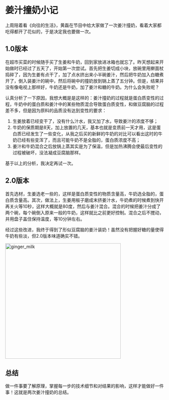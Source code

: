 # 姜汁撞奶小记

上周陪着看《向往的生活》，黄磊在节目中给大家做了一次姜汁撞奶，看着大家都吃得都开了花似的，于是决定我也要做一次。

## 1.0版本

在超市买菜的时候随手买了生姜和牛奶，回到家放进冰箱也就忘了。昨天想起来开始做时已经过了五天了，开始第一次尝试。首先把生姜切成小块，放碗里用擀面杖捣碎了，因为生姜有点干了，加了点水挤出来小半碗姜汁，然后把牛奶加入白糖煮开了，倒入装姜汁的碗中，然后将碗中的撞奶放到锅上蒸了五分钟。但是，结果并没有像电视上那样好，牛奶还是牛奶，加了姜汁和糖的牛奶。为什么会失败呢？

认真分析了一下原因，我想大概是是这样的：姜汁撞奶的过程就是蛋白质变性的过程，牛奶中的蛋白质和姜汁中的某些物质混合导致蛋白质变性，和做豆腐脑的过程差不多，但是因为原料的品质没有达到变性的要求：
1. 生姜放着已经变干了，没有什么汁水，我又加了水，导致姜汁的浓度不够；
2. 牛奶的保质期是8天，加上放置的几天，基本也就是变质前一天才用，这是蛋白质已经发生了一些变化，从我之后买的新鲜的牛奶的对比可以看出这时的牛奶已经有些变浑了，而且可能牛奶不是全脂的，蛋白质浓度不高；
3. 姜汁和牛奶混合之后放锅上蒸其实是为了保温，但是加热沸腾会使最后变性的过程被破坏，没法凝成豆腐脑那样。

基于以上的分析，我决定再试一次。

<!--more-->

## 2.0版本

首先选材，生姜选老一些的，这样是蛋白质变性的物质含量高，牛奶选全脂的，蛋白质含量高。其次，做法上，生姜用板子磨成末挤姜汁水，牛奶煮的时候煮到快开再关火等10秒，这样大概就是80度，然后与姜汁混合。混合的时候把姜汁分成了两个碗，每个碗倒入原来一般的牛奶，这样就比之前更好控制。混合之后不搅动，并用盘子盖住保持温度，等10分钟左右。

经过这些改进，我终于得到了形似豆腐脑的姜汁装奶！虽然没有把握好糖的量使得牛奶有些淡，但2.0版本味道确实不错。

<img width="367" alt="ginger_milk" src="https://user-images.githubusercontent.com/3297411/57985140-3ab2f300-7a96-11e9-887a-a5ffed954da9.png">

## 总结

做一件事要了解原理，掌握每一步的技术细节和对结果的影响，这样才能做好一件事！这就是两次姜汁撞奶的总结。

